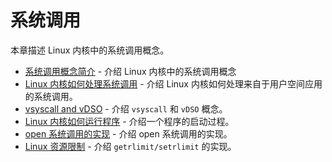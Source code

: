 # 系统调用

本章描述 Linux 内核中的系统调用概念。

* [系统调用概念简介](https://xinqiu.gitbooks.io/linux-insides-cn/content/SysCall/syscall-1.html) - 介绍 Linux 内核中的系统调用概念
* [Linux 内核如何处理系统调用](https://xinqiu.gitbooks.io/linux-insides-cn/content/SysCall/syscall-2.html) - 介绍 Linux 内核如何处理来自于用户空间应用的系统调用。
* [vsyscall and vDSO](https://xinqiu.gitbooks.io/linux-insides-cn/content/SysCall/syscall-3.html) - 介绍 `vsyscall` 和 `vDSO` 概念。
* [Linux 内核如何运行程序](https://xinqiu.gitbooks.io/linux-insides-cn/content/SysCall/syscall-4.html) - 介绍一个程序的启动过程。
* [open 系统调用的实现](https://xinqiu.gitbooks.io/linux-insides-cn/content/SysCall/syscall-5.html) - 介绍 open 系统调用的实现。
* [Linux 资源限制](https://xinqiu.gitbooks.io/linux-insides-cn/content/SysCall/syscall-6.html) - 介绍 `getrlimit/setrlimit` 的实现。
